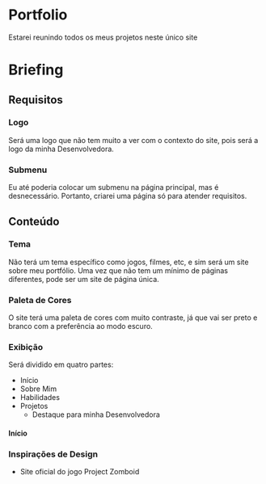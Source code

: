 # Portfolio

Estarei reunindo todos os meus projetos neste único site

# Briefing
## Requisitos
### Logo
Será uma logo que não tem muito a ver com o contexto do site, pois será a logo da minha Desenvolvedora.

### Submenu
Eu até poderia colocar um submenu na página principal, mas é desnecessário. Portanto, criarei uma página só para atender requisitos.

## Conteúdo
### Tema
Não terá um tema específico como jogos, filmes, etc, e sim será um site sobre meu portfólio. Uma vez que não tem um mínimo de páginas diferentes, pode ser um site de página única.

### Paleta de Cores
O site terá uma paleta de cores com muito contraste, já que vai ser preto e branco com a preferência ao modo escuro.

### Exibição
Será dividido em quatro partes:
- Início
- Sobre Mim
- Habilidades
- Projetos
   - Destaque para minha Desenvolvedora

#### Início


### Inspirações de Design
- Site oficial do jogo Project Zomboid